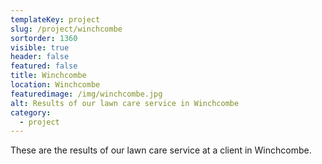```yaml
---
templateKey: project
slug: /project/winchcombe
sortorder: 1360
visible: true
header: false
featured: false
title: Winchcombe
location: Winchcombe
featuredimage: /img/winchcombe.jpg
alt: Results of our lawn care service in Winchcombe
category:
  - project
---
```

These are the results of our lawn care service at a client in Winchcombe.


